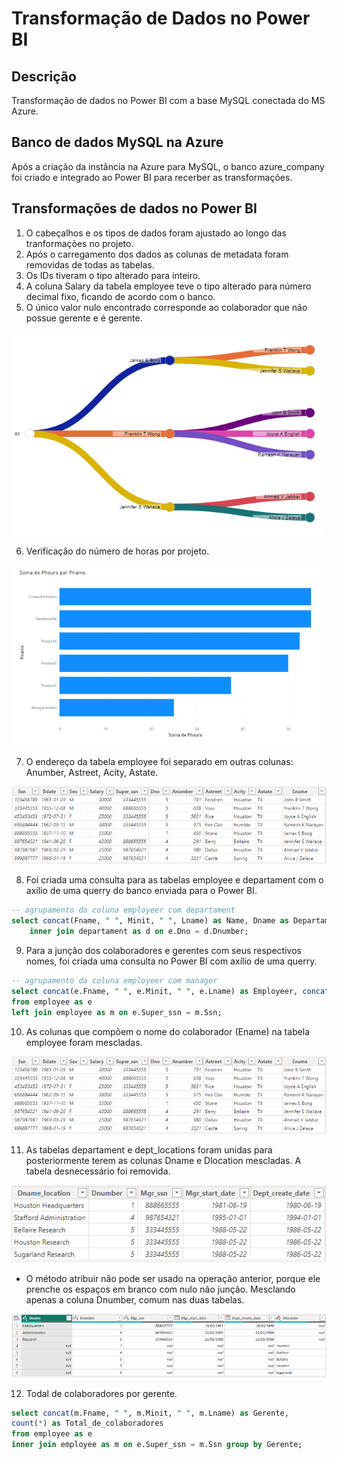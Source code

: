 # Transformação de Dados no Power BI
## Descrição
Transformação de dados no Power BI com a base MySQL conectada do MS Azure.

## Banco de dados MySQL na Azure
Após a criação da instância na Azure para MySQL, o banco azure_company foi criado e integrado ao Power BI para recerber as transformações.

## Transformações de dados no Power BI
1. O cabeçalhos e os tipos de dados foram ajustado ao longo das tranformações no projeto.
2. Após o carregamento dos dados as colunas de metadata foram removidas de todas as tabelas.
3. Os IDs tiveram o tipo alterado para inteiro.
4. A coluna Salary da tabela employee teve o tipo alterado para número decimal fixo, ficando de acordo com o banco.
5. O único valor nulo encontrado corresponde ao colaborador que não possue gerente e é gerente.

![Seperação da coluna que compone o endereço](img/3.png)

6. Verificação do número de horas por projeto.

![Seperação da coluna que compone o endereço](img/4.png)

7. O endereço da tabela employee foi separado em outras colunas: Anumber, Astreet, Acity, Astate.
   
![Seperação da coluna que compone o endereço](img/1.png)

8. Foi criada uma consulta para as tabelas employee e departament com o axílio de uma querry do banco enviada para o Power BI.
```sql
-- agrupamento da coluna employeer com departament
select concat(Fname, " ", Minit, " ", Lname) as Name, Dname as Departament from employee as e
	inner join departament as d on e.Dno = d.Dnumber;
```
9. Para a junção dos colaboradores e gerentes com seus respectivos nomes, foi criada uma consulta no Power BI com axílio de uma querry.
```sql
-- agrupamento da coluna employeer com manager
select concat(e.Fname, " ", e.Minit, " ", e.Lname) as Employeer, concat(m.Fname, " ", m.Minit, " ", m.Lname) as Manager
from employee as e
left join employee as m on e.Super_ssn = m.Ssn;
```
10. As colunas que compõem o nome do colaborador (Ename) na tabela employee foram mescladas.

![Seperação da coluna que compone o endereço](img/1.png)

11. As tabelas departament e dept_locations foram unidas para posteriormente terem as colunas Dname e Dlocation mescladas. A tabela desnecessário foi removida.

![Junção das colunas que formam o nome e a localização](img/2.png)

* O método atribuir não pode ser usado na operação anterior, porque ele prenche os espaços em branco com nulo não junção. Mesclando apenas a coluna Dnumber, comum nas duas tabelas.

![Junção das colunas que formam o nome e a localização](img/5.png)

12. Todal de colaboradores por gerente.
```sql
select concat(m.Fname, " ", m.Minit, " ", m.Lname) as Gerente,
count(*) as Total_de_colaboradores
from employee as e
inner join employee as m on e.Super_ssn = m.Ssn group by Gerente;
```
